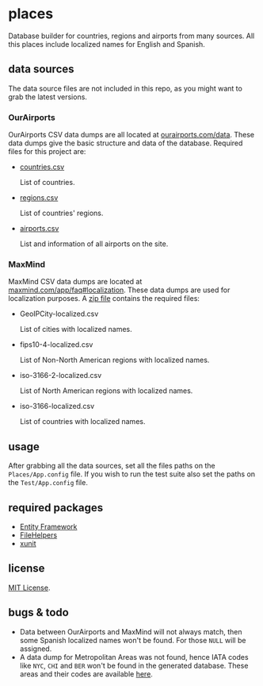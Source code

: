 # places
Database builder for countries, regions and airports from many sources. All this places include localized names for English and Spanish.

## data sources

The data source files are not included in this repo, as you might want to grab the latest versions.

### OurAirports
OurAirports CSV data dumps are all located at [ourairports.com/data](http://www.ourairports.com/data/). These data dumps give the basic structure and data of the database. Required files for this project are:

* 	[countries.csv](http://www.ourairports.com/data/countries.csv)

	List of countries.

* 	[regions.csv](http://www.ourairports.com/data/regions.csv)

	List of countries' regions.

* 	[airports.csv](http://www.ourairports.com/data/airports.csv)

	List and information of all airports on the site.

### MaxMind
MaxMind CSV data dumps are located at [maxmind.com/app/faq#localization](http://www.maxmind.com/app/faq#localization). These data dumps are used for localization purposes. A [zip file](http://www.maxmind.com/GeoIPLocationCSV-localized.zip) contains the required files:

*	GeoIPCity-localized.csv

	List of cities with localized names.

*	fips10-4-localized.csv

	List of Non-North American regions with localized names.

*	iso-3166-2-localized.csv

	List of North American regions with localized names.

*	iso-3166-localized.csv

	List of countries with localized names.

## usage

After grabbing all the data sources, set all the files paths on the `Places/App.config` file. If you wish to run the test suite also set the paths on the `Test/App.config` file.

## required packages

*	[Entity Framework](http://nuget.org/packages/entityframework)
*	[FileHelpers](http://nuget.org/packages/FileHelpers)
*	[xunit](http://nuget.org/packages/xunit)

## license
[MIT License](https://github.com/jonotrujillo/places/blob/master/LICENSE.md).

## bugs & todo

*	Data between OurAirports and MaxMind will not always match, then some Spanish localized names won't be found. For those `NULL` will be assigned.
*	A data dump for Metropolitan Areas was not found, hence IATA codes like `NYC`, `CHI` and `BER` won't be found in the generated database. These areas and their codes are available [here](http://wikitravel.org/en/Metropolitan_Area_Airport_Codes).